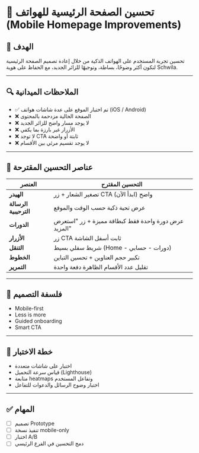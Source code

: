 # 📱 تحسين الصفحة الرئيسية للهواتف (Mobile Homepage Improvements)

## 🎯 الهدف
تحسين تجربة المستخدم على الهواتف الذكية من خلال إعادة تصميم الصفحة الرئيسية لتكون أكثر وضوحًا، بساطة، وتوجيهًا للزائر الجديد، مع الحفاظ على هوية Schwila.

---

## 🔍 الملاحظات الميدانية

- ✅ تم اختبار الموقع على عدة شاشات هواتف (iOS / Android)
- ❌ الصفحة الحالية مزدحمة بالمحتوى
- ❌ لا يوجد مسار واضح للزائر الجديد
- ❌ الأزرار غير بارزة بما يكفي
- ❌ لا توجد CTA ثابتة أو واضحة
- ❌ لا يوجد تقسيم مرئي بين الأقسام

---

## 🧩 عناصر التحسين المقترحة

| العنصر              | التحسين المقترح                                      |
|----------------------|------------------------------------------------------|
| **الهيدر**           | تصغير الشعار + زر CTA واضح (ابدأ الآن)              |
| **الرسالة الترحيبية**| عرض تحية ذكية حسب الوقت والموقع                     |
| **الدورات**          | عرض دورة واحدة فقط كبطاقة مميزة + زر "استعرض المزيد" |
| **الأزرار**          | زر CTA ثابت أسفل الشاشة                             |
| **التنقل**           | شريط سفلي بسيط (Home - دورات - حسابي)               |
| **الخطوط**           | تكبير حجم العناوين + تحسين التباين                  |
| **التمرير**          | تقليل عدد الأقسام الظاهرة دفعة واحدة                |

---

## 🧠 فلسفة التصميم

- Mobile-first
- Less is more
- Guided onboarding
- Smart CTA

---

## 🧪 خطة الاختبار

- اختبار على شاشات متعددة
- قياس سرعة التحميل (Lighthouse)
- متابعة heatmaps وتفاعل المستخدم
- اختبار وضوح الرسائل والدعوات للتفاعل

---

## ✅ المهام

- [ ] تصميم Prototype
- [ ] تنفيذ نسخة mobile-only
- [ ] اختبار A/B
- [ ] دمج التحسين في الفرع الرئيسي

